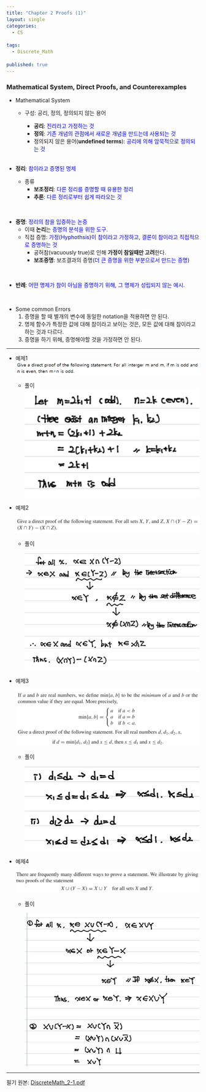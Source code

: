 ```yaml
---
title: "Chapter 2 Proofs (1)"
layout: single
categories:
  - CS

tags:
  - Discrete_Math

published: true
---
```


### Mathematical System, Direct Proofs, and Counterexamples

- Mathematical System

  - 구성: 공리, 정의, 정의되지 않는 용어

    - **공리**: <span style = "color:blue">진리라고 가정하는 것</span>
    - **정의**: <span style = "color:blue">기존 개념의 관점에서 새로운 개념을 만드는데 사용되는 것</span>
    - 정의되지 않은 용어(**undefined terms**): <span style = "color:blue">공리에 의해 암묵적으로 정의되는 것</span>

    <br>

- **정리**: <span style = "color:blue">참이라고 증명된 명제</span>

  - 종류
    - **보조정리**: <span style = "color:blue">다른 정리를 증명할 때 유용한 정리</span>
    - **추론**: <span style = "color:blue">다른 정리로부터 쉽게 따라오는 것 </span>

<br>

- **증명**: <span style = "color:blue">정리의 참을 입증하는 논증</span>
  - 이때 **논리**는 <span style = "color:blue">증명의 분석을 위한 도구.</span>
  - 직접 증명: <span style = "color:blue">가정(Hyphothsis)이 참이라고 가정하고, 결론이 참이라고 직접적으로 증명하는 것</span>
    - 공허참(vacuously true)로 인해 **가정이 참일때만 고려**한다.
    - **보조증명**: 보조결과의 증명(<span style = "color:blue">더 큰 증명을 위한 부분으로서 만드는 증명</span>)

<br>

- **반례**: <span style = "color:blue">어떤 명제가 참이 아님을 증명하기 위해, 그 명제가 성립되지 않는 예시.</span>

<br>

- Some common Errors
  1. 증명을 할 때 별개의 변수에 동일한 notation을 적용하면 안 된다.
  2. 명제 함수가 특정한 값에 대해 참이라고 보이는 것은, 모든 값에 대해 참이라고 하는 것과 다르다.
  3. 증명을 하기 위해, 증명해야할 것을 가정하면 안 된다.

---

- 예제1 ![image-20221020151110238](../assets/images/2022-10-19-DM2-1/image-20221020151110238.png)
  - 풀이![image-20221020153337637](../assets/images/2022-10-19-DM2-1/image-20221020153337637.png)

- 예제2

  ![image-20221020153350844](../assets/images/2022-10-19-DM2-1/image-20221020153350844.png)

  - 풀이

    ![image-20221020153403247](../assets/images/2022-10-19-DM2-1/image-20221020153403247.png)

- 예제3

  ![image-20221020153411775](../assets/images/2022-10-19-DM2-1/image-20221020153411775.png)

  - 풀이

    ![image-20221020153428999](../assets/images/2022-10-19-DM2-1/image-20221020153428999.png)

- 예제4

  ![image-20221020153439269](../assets/images/2022-10-19-DM2-1/image-20221020153439269.png)

  - 풀이

    ![image-20221020153446016](../assets/images/2022-10-19-DM2-1/image-20221020153446016.png)

---

필기 원본:  [DiscreteMath_2-1.pdf](/assets/files/pdf/DiscreteMath_2-1.pdf) 